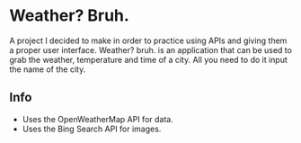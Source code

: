 # Weather? Bruh.
A project I decided to make in order to practice using APIs and giving them a proper user interface. Weather? bruh. is an application that can be used to grab the weather, temperature and time of a city. All you need to do it input the name of the city.

## Info
* Uses the OpenWeatherMap API for data.
* Uses the Bing Search API for images.
